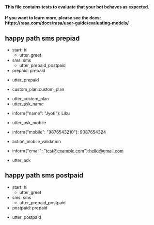 #### This file contains tests to evaluate that your bot behaves as expected. 
#### If you want to learn more, please see the docs: https://rasa.com/docs/rasa/user-guide/evaluating-models/

## happy path sms prepiad
* start: hi
  - utter_greet
* sms: sms
  - utter_prepaid_postpaid
* prepaid: prepaid
 - utter_prepaid
* custom_plan:custom_plan
 - utter_custom_plan
 - utter_ask_name
* inform{"name": "Jyoti"}: Liku
 - utter_ask_mobile
* inform{"mobile": "9876543210"}: 9087654324
 - action_mobile_validation
* inform{"email": "test@example.com"}:hello@gmail.com
 - utter_ack

## happy path sms postpaid
* start: hi
  - utter_greet
* sms: sms
  - utter_prepaid_postpaid
* postpaid: prepaid
 - utter_postpaid